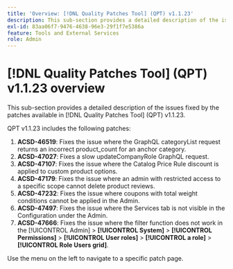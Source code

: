 ```yaml
---
title: 'Overview: [!DNL Quality Patches Tool] (QPT) v1.1.23'
description: This sub-section provides a detailed description of the issues fixed by the patches available in [!DNL Quality Patches Tool] (QPT) v1.1.23.
exl-id: 83aa06f7-9476-4638-96e3-29f1f7e5386a
feature: Tools and External Services
role: Admin
---
```

# [!DNL Quality Patches Tool] (QPT) v1.1.23 overview

This sub-section provides a detailed description of the issues fixed by the patches available in [!DNL Quality Patches Tool] (QPT) v1.1.23.

QPT v1.1.23 includes the following patches:

1. **ACSD-46519**: Fixes the issue where the GraphQL categoryList request returns an incorrect product_count for an anchor category.
1. **ACSD-47027**: Fixes a slow updateCompanyRole GraphQL request.
1. **ACSD-47107**: Fixes the issue where the Catalog Price Rule discount is applied to custom product options.
1. **ACSD-47179**: Fixes the issue where an admin with restricted access to a specific scope cannot delete product reviews.
1. **ACSD-47232**: Fixes the issue where coupons with total weight conditions cannot be applied in the Admin.
1. **ACSD-47497**: Fixes the issue where the Services tab is not visible in the Configuration under the Admin.
1. **ACSD-47666**: Fixes the issue where the filter function does not work in the [!UICONTROL Admin] > **[!UICONTROL System]** > **[!UICONTROL Permissions]** > **[!UICONTROL User roles]** > **[!UICONTROL a role]** > **[!UICONTROL Role Users grid]**.

Use the menu on the left to navigate to a specific patch page.

